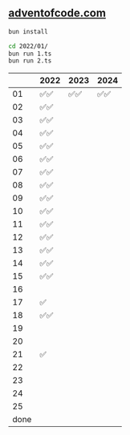 ## [adventofcode.com](https://adventofcode.com/)

```bash
bun install

cd 2022/01/
bun run 1.ts
bun run 2.ts
```

|      | 2022 | 2023 | 2024 |
| ---- | ---- | ---- | ---- |
| 01   | ✅✅ | ✅✅ | ✅✅ |
| 02   | ✅✅ |      |      |
| 03   | ✅✅ |      |      |
| 04   | ✅✅ |      |      |
| 05   | ✅✅ |      |      |
| 06   | ✅✅ |      |      |
| 07   | ✅✅ |      |      |
| 08   | ✅✅ |      |      |
| 09   | ✅✅ |      |      |
| 10   | ✅✅ |      |      |
| 11   | ✅✅ |      |      |
| 12   | ✅✅ |      |      |
| 13   | ✅✅ |      |      |
| 14   | ✅✅ |      |      |
| 15   | ✅✅ |      |      |
| 16   |      |      |      |
| 17   | ✅   |      |      |
| 18   | ✅✅ |      |      |
| 19   |      |      |      |
| 20   |      |      |      |
| 21   | ✅   |      |      |
| 22   |      |      |      |
| 23   |      |      |      |
| 24   |      |      |      |
| 25   |      |      |      |
| done |      |      |      |

